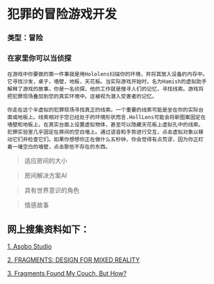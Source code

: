 # 犯罪的冒险游戏开发
### 类型：冒险
### 在家里你可以当侦探

    在游戏中你要做的第一件事就是用Hololens扫描你的环境，并将其放入设备的内存中。
    它寻找沙发，桌子，墙壁，地板，天花板。当实际游戏开始时，名为Hamish的虚拟助手
    解释了游戏的故事。你是一名侦探，他的工作就是搜寻人们的记忆，寻找线索。游戏将
    把犯罪现场叠加到您的真实环境中。这被视为潜入受害者的记忆。

    你走在这个半虚拟的犯罪现场寻找真正的线索。一个重要的线索可能是坐在你的实际台
    面或地板上。线索相对于您已经处于的环境形状而言.HollLens可能会将新图案固定在
    墙壁和地板上，在真实台面上设置虚拟物体，甚至可以隐藏天花板上虚拟孔中的线索。
    犯罪实验室几乎固定在房间的空白墙上。通过语音和手势进行交互，点击虚拟对象以移
    动它们并检查它们。如果你想想你正在做什么五秒钟，你会觉得有点荒谬，因为你正盯
    着一堵空白的墙壁，点击那些不存在的东西。
    

> 适应房间的大小

> 房间解决方案AI

> 具有世界意识的角色

> 情感故事


## 网上搜集资料如下：
[1. Asobo Studio](http://www.asobostudio.com/games/fragments)

[2. FRAGMENTS: DESIGN FOR MIXED REALITY](http://secondtruth.com/2016/05/fragments-design-for-mixed-reality/)

[3. Fragments Found My Couch, But How?](http://www.roadtomr.com/2016/04/24/762/fragments-found-my-couch-but-how/)
